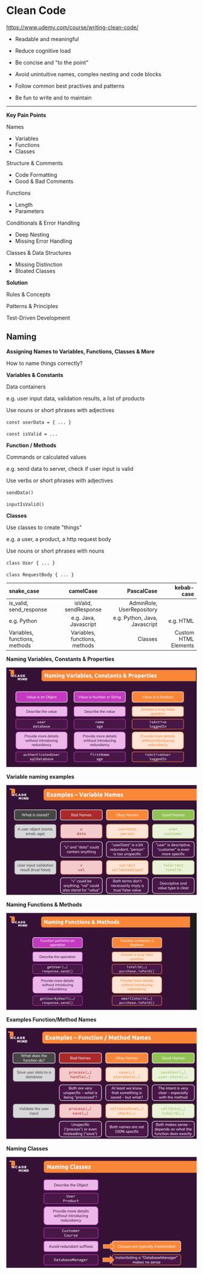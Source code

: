 # Clean Code

https://www.udemy.com/course/writing-clean-code/



* Readable and meaningful

* Reduce cognitive load

* Be concise and "to the point"

* Avoid unintuitive names, complex nesting and code blocks

* Follow common best practives and patterns

* Be fun to write and to maintain

  

_________



**Key Pain Points**

Names

* Variables
* Functions
* Classes



Structure & Comments

* Code Formatting
* Good & Bad Comments



Functions

* Length
* Parameters



Conditionals & Error Handling

* Deep Nesting
* Missing Error Handling



Classes & Data Structures

* Missing Distinction
* Bloated Classes



**Solution**

Rules & Concepts

Patterns & Principles

Test-Driven Development



## Naming



**Assigning Names to Variables, Functions, Classes & More**



How to name things correctly?



**Variables & Constants**

Data containers

e.g. user input data, validation results, a list of products

Use nouns or short phrases with adjectives

`const userData = { ... }`

`const isValid = ...`



**Function / Methods**

Commands or calculated values

e.g. send data to server, check if user input is valid

Use verbs or short phrases with adjectives

`sendData()`

`inputIsValid()`



**Classes**

Use classes to create "things"

e.g. a user, a product, a http request body

Use nouns or short phrases with nouns

`class User { ... }`

`class RequestBody { ... }`



| snake_case                    |           camelCase           |                    PascalCase |           kebab-case |
| :---------------------------- | :---------------------------: | ----------------------------: | -------------------: |
| is_valid, send_response       |     isValid, sendResponse     |     AdminRole, UserRepository |        <side-drawer> |
| e.g. Python                   |     e.g. Java, Javascript     | e.g. Python, Java, Javascript |            e.g. HTML |
| Variables, functions, methods | Variables, functions, methods |                       Classes | Custom HTML Elements |



**Naming Variables, Constants & Properties**

![naming_variable](images/naming_variable.png)



**Variable naming examples**



![variable_name_examples](images/variable_name_examples.png)



**Naming Functions & Methods**



![function_method_name](images/function_method_name.png)



**Examples  Function/Method Names**



![function_method_example](images/function_method_example.png)



**Naming Classes**



![naming_classes](images/naming_classes.png)


